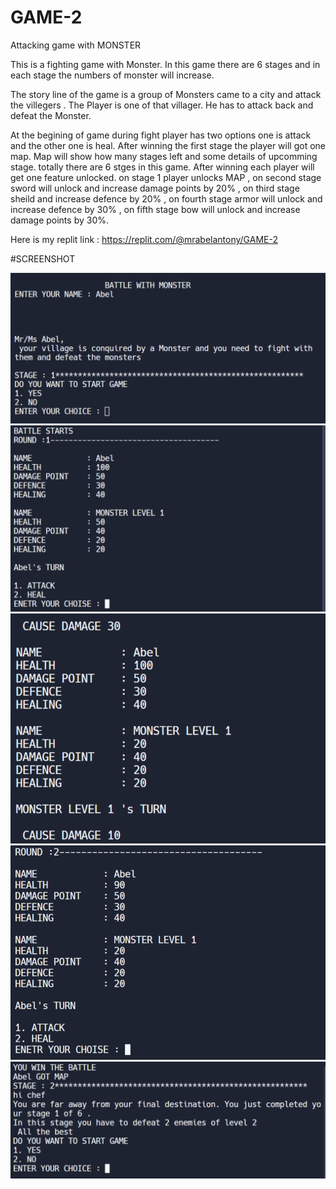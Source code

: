 # GAME-2
 Attacking game with MONSTER

This is a fighting game with Monster. In this game there are 6 stages and in each stage the numbers of monster will increase.

The story line of the game is a group of Monsters came to a city and attack the villegers . The Player is one of that villager. He has to attack back and defeat the Monster. 

At the begining of game during fight player has two options one is attack and the other one is heal. After winning the first stage the player will got one map. Map will show how many stages left and some details of upcomming stage. totally there are 6 stges in this game. After winning each player will get one feature unlocked. on stage 1 player unlocks MAP , on second stage sword will unlock and increase damage points by 20% , on third stage sheild and increase defence by 20% , on fourth stage armor will unlock and increase defence by 30% , on fifth stage bow will unlock and increase damage points by 30%.


Here is my replit link : https://replit.com/@mrabelantony/GAME-2


#SCREENSHOT

![Capture1](/SCREENSHOTS/1.png)
![Capture1](/SCREENSHOTS/2.png)
![Capture1](/SCREENSHOTS/3.png)
![Capture1](/SCREENSHOTS/4.png)
![Capture1](/SCREENSHOTS/5.png)
